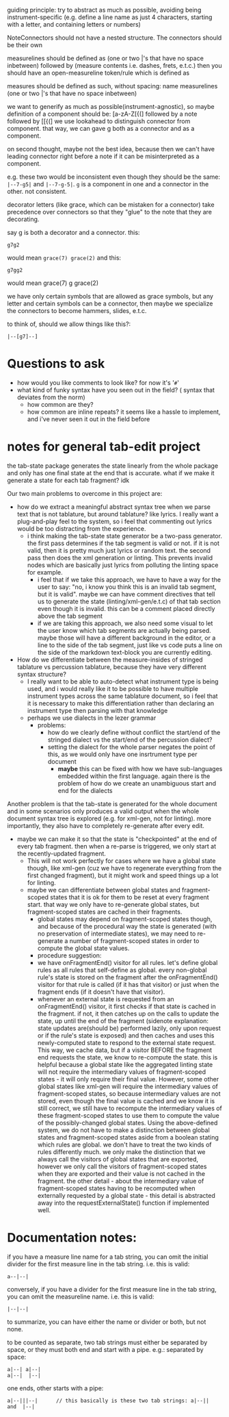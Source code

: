 guiding principle:
try to abstract as much as possible, avoiding being instrument-specific (e.g. define a line name as just 4 characters, starting with a letter, and containing letters or numbers)


NoteConnectors should not have a nested structure. The connectors should be their own 


measurelines should be defined as (one or two |'s that have no space inbetween) followed by (measure contents i.e. dashes, frets, e.t.c.)
then you should have an open-measureline token/rule which is defined as 

measures should be defined as such, without spacing:
name measurelines (one or two |'s that have no space inbetween)

we want to generify as much as possible(instrument-agnostic), so maybe definition of a component should be:
[a-zA-Z\[{(] followed by a note followed by [\[{(]
we use lookahead to distinguish connector from component. that way, we can gave g both as a connector and as a component.

on second thought, maybe not the best idea, because then we can't have leading connector right before a note if it can be misinterpreted as a component.

e.g. these two would be inconsistent even though they should be the same: ``|--7-g5|`` and ``|--7-g-5|``. `g` is a component in one and a connector in the other. not consistent.

decorator letters (like grace, which can be mistaken for a connector) take precedence over connectors
so that they "glue" to the note that they are decorating.

say g is both a decorator and a connector.
this:
```
g7g2
```
would mean ``grace(7) grace(2)``
and this:
```
g7gg2
```
would mean grace(7) g grace(2)

we have only certain symbols that are allowed as grace symbols, but any 
letter and certain symbols can be a connector, then maybe we specialize the connectors
to become hammers, slides, e.t.c.

to think of, should we allow things like this?:
```
|--[g7]--]
```

# Questions to ask
- how would you like comments to look like? for now it's '`#`'
- what kind of funky syntax have you seen out in the field? ( syntax that deviates from the norm)
    - how common are they?
    - how common are inline repeats? it seems like a hassle to implement, and i've never seen it out in the field before

# notes for general tab-edit project
the tab-state package generates the state linearly from the whole package and only has one final state at the end that is accurate. what if we make it generate a state for each tab fragment? idk

Our two main problems to overcome in this project are:
- how do we extract a meaningful abstract syntax tree when we parse text that is not tablature, but around tablature? like lyrics. I really want a plug-and-play feel to the system, so i feel that commenting out lyrics would be too distracting from the experience.
    - i think making the tab-state state generator be a two-pass generator. the first pass determines if the tab segment is valid or not. if it is not valid, then it is pretty much just lyrics or random text. the second pass then does the xml generation or linting. This prevents invalid nodes which are basically just lyrics from polluting the linting space for example.
        - i feel that if we take this approach, we have to have a way for the user to say: "no, i know you think this is an invalid tab segment, but it is valid". maybe we can have comment directives that tell us to generate the state (linting/xml-gen/e.t.c) of that tab section even though it is invalid. this can be a comment placed directly above the tab segment
        - if we are taking this approach, we also need some visual to let the user know which tab segments are actually being parsed. maybe those will have a different background in the editor, or a line to the side of the tab segment, just like vs code puts a line on the side of the markdown text-block you are currently editing.
- How do we differentiate between the measure-insides of stringed tablature vs percussion tablature, because they have very different syntax structure?
    - I really want to be able to auto-detect what instrument type is being used, and i would really like it to be possible to have multiple instrument types across the same tablature document, so i feel that it is necessary to make this differentiation rather than declaring an instrument type then parsing with that knowledge
    - perhaps we use dialects in the lezer grammar
        - problems:
            - how do we clearly define without conflict the start/end of the stringed dialect vs the start/end of the percussion dialect?
            - setting the dialect for the whole parser negates the point of this, as we would only have one insrtrument type per document
                - **maybe** this can be fixed with how we have sub-languages embedded within the first language. again there is the problem of how do we create an unambiguous start and end for the dialects

Another problem is that the tab-state is generated for the whole document and in some scenarios only produces a valid output when the whole document syntax tree is explored (e.g. for xml-gen, not for linting). more importantly, they also have to completely re-generate after every edit.
- maybe we can make it so that the state is "checkpointed" at the end of every tab fragment. then when a re-parse is triggered, we only start at the recently-updated fragment. 
    - This will not work perfectly for cases where we have a global state though, like xml-gen (cuz we have to regenerate everything from the first changed fragment), but it might work and speed things up a lot for linting.
    - maybe we can differentiate between global states and fragment-scoped states that it is ok for them to be reset at every fragment start. that way we only have to re-generate global states, but fragment-scoped states are cached in their fragments.
        - global states may depend on fragment-scoped states though, and because of the procedural way the state is generated (with no preservation of intermediate states), we may need to re-generate a number of fragment-scoped states in order to compute the global state values.
        - procedure suggestion:
        - we have onFragmentEnd() visitor for all rules. let's define global rules as all rules that self-define as global. every non-global rule's state is stored on the fragment after the onFragmentEnd() visitor for that rule is called (if it has that visitor) or just when the fragment ends (if it doesn't have that visitor).
        - whenever an external state is requested from an onFragmentEnd() visitor, it first checks if that state is cached in the fragment. if not, it then catches up on the calls to update the state, up until the end of the fragment (sidenote explanation: state updates are(should be) performed lazily, only upon request or if the rule's state is exposed) and then caches and uses this newly-computed state to respond to the external state request. This way, we cache data, but if a visitor BEFORE the fragment end requests the state, we know to re-compute the state. this is helpful because a global state like the aggregated linting state will not require the intermediary values of fragment-scoped states - it will only require their final value. However, some other global states like xml-gen will require the intermediary values of fragment-scoped states, so because intermediary values are not stored, even though the final value is cached and we know it is still correct, we still have to recompute the intermediary values of these fragment-scoped states to use them to compute the value of the possibly-changed global states. Using the above-defined system, we do not have to make a distinction between global states and fragment-scoped states aside from a boolean stating which rules are global. we don't have to treat the two kinds of rules differently much. we only make the distinction that we always call the visitors of global states that are exported, however we only call the visitors of fragment-scoped states when they are exported and their value is not cached in the fragment. the other detail - about the intermediary value of fragment-scoped states having to be recomputed when externally requested by a global state - this detail is abstracted away into the requestExternalState() function if implemented well.

# Documentation notes:
if you have a measure line name for a tab string, you can omit the initial divider for the first measure line in the tab string.
i.e. this is valid:
```
a--|--|
```
conversely, if you have a divider for the first measure line in the tab string, you can omit the measureline name.
i.e. this is valid:
```
|--|--|
```
to summarize, you can have either the name or divider or both, but not none.


to be counted as separate, two tab strings must either be separated by space, or they must both end and start with a pipe.
e.g.:
separated by space:
```
a|--| a|--|
a|--|  |--|
```
one ends, other starts with a pipe:
```
a|--|||--|      // this basically is these two tab strings: a|--||  and  |--|
```